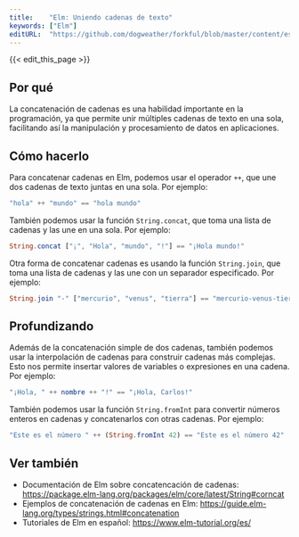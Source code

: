 ```yaml
---
title:    "Elm: Uniendo cadenas de texto"
keywords: ["Elm"]
editURL:  "https://github.com/dogweather/forkful/blob/master/content/es/elm/concatenating-strings.md"
---
```


{{< edit_this_page >}}

## Por qué

La concatenación de cadenas es una habilidad importante en la programación, ya que permite unir múltiples cadenas de texto en una sola, facilitando así la manipulación y procesamiento de datos en aplicaciones.

## Cómo hacerlo

Para concatenar cadenas en Elm, podemos usar el operador `++`, que une dos cadenas de texto juntas en una sola. Por ejemplo:

```Elm
"hola" ++ "mundo" == "hola mundo"
```

También podemos usar la función `String.concat`, que toma una lista de cadenas y las une en una sola. Por ejemplo:

```Elm
String.concat ["¡", "Hola", "mundo", "!"] == "¡Hola mundo!"
```

Otra forma de concatenar cadenas es usando la función `String.join`, que toma una lista de cadenas y las une con un separador especificado. Por ejemplo:

```Elm
String.join "-" ["mercurio", "venus", "tierra"] == "mercurio-venus-tierra"
```

## Profundizando

Además de la concatenación simple de dos cadenas, también podemos usar la interpolación de cadenas para construir cadenas más complejas. Esto nos permite insertar valores de variables o expresiones en una cadena. Por ejemplo:

```Elm
"¡Hola, " ++ nombre ++ "!" == "¡Hola, Carlos!"
```

También podemos usar la función `String.fromInt` para convertir números enteros en cadenas y concatenarlos con otras cadenas. Por ejemplo:

```Elm
"Este es el número " ++ (String.fromInt 42) == "Este es el número 42"
```

## Ver también

- Documentación de Elm sobre concatencación de cadenas: https://package.elm-lang.org/packages/elm/core/latest/String#corncat
- Ejemplos de concatenación de cadenas en Elm: https://guide.elm-lang.org/types/strings.html#concatenation
- Tutoriales de Elm en español: https://www.elm-tutorial.org/es/
